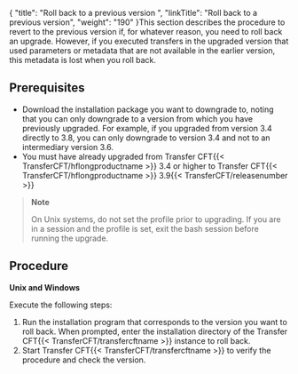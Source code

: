 {
    "title": "Roll back to a previous version ",
    "linkTitle": "Roll back to a previous version",
    "weight": "190"
}This section describes the procedure to revert to the previous version if, for whatever reason, you need to roll back an upgrade. However, if you executed transfers in the upgraded version that used parameters or metadata that are not available in the earlier version, this metadata is lost when you roll back.

## Prerequisites

- Download the installation package you want to downgrade to, noting that you can only downgrade to a version from which you have previously upgraded. For example, if you upgraded from version 3.4 directly to 3.8, you can only downgrade to version 3.4 and not to an intermediary version 3.6.
- You must have already upgraded from Transfer CFT{{< TransferCFT/hflongproductname >}} 3.4 or higher to Transfer CFT{{< TransferCFT/hflongproductname >}} 3.9{{< TransferCFT/releasenumber >}}

> **Note**
>
> On Unix systems, do not set the profile prior to upgrading. If you are in a session and the profile is set, exit the bash session before running the upgrade.

## Procedure

**Unix and Windows**

Execute the following steps:

1. Run the installation program that corresponds to the version you want to roll back. When prompted, enter the installation directory of the Transfer CFT{{< TransferCFT/transfercftname >}} instance to roll back.
1. Start Transfer CFT{{< TransferCFT/transfercftname >}} to verify the procedure and check the version.
